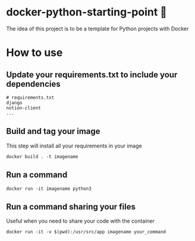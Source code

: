 # docker-python-starting-point 🐳

The idea of this project is to be a template for Python projects with Docker

# How to use

## Update your requirements.txt to include your dependencies

```
# requirements.txt
django
notion-client
...
```

## Build and tag your image

This step will install all your requirements in your image

```
docker build . -t imagename
```

## Run a command 

```
docker run -it imagename python3
```

## Run a command sharing your files

Useful when you need to share your code with the container

```
docker run -it -v $(pwd):/usr/src/app imagename your_command
```
